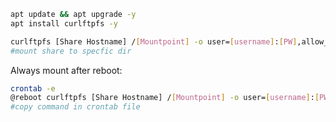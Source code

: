 ```bash
apt update && apt upgrade -y
apt install curlftpfs -y

curlftpfs [Share Hostname] /[Mountpoint] -o user=[username]:[PW],allow_other 
#mount share to specfic dir
```

Always mount after reboot:

```bash
crontab -e
@reboot curlftpfs [Share Hostname] /[Mountpoint] -o user=[username]:[PW],allow_other 
#copy command in crontab file
```
